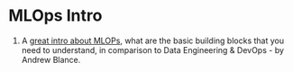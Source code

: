 # MLOps Intro

1. A [great intro about MLOPs](https://betterprogramming.pub/mlops-and-mlflops-795781d17989), what are the basic building blocks that you need to understand, in comparison to Data Engineering & DevOps - by Andrew Blance.
